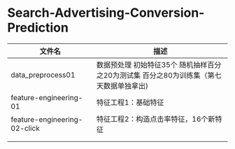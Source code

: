 # Search-Advertising-Conversion-Prediction

| 文件名                       | 描述                                                                                     |
| ---------------------------- | ---------------------------------------------------------------------------------------- |
| data_preprocess01            | 数据预处理  初始特征35个  随机抽样百分之20为测试集 百分之80为训练集（第七天数据单独拿出) |
| feature-engineering-01       | 特征工程1：基础特征                                                                      |
| feature-engineering-02-click | 特征工程2：构造点击率特征，16个新特征                                                    |
|                              |                                                                                          |
|                              |                                                                                          |

